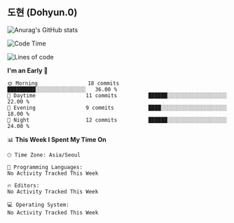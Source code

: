 ## 도현 (Dohyun.0)
![Anurag's GitHub stats](https://github-readme-stats.vercel.app/api?username=dohyun-0&theme=dark&show_icons=true)
<!--START_SECTION:waka-->
![Code Time](http://img.shields.io/badge/Code%20Time-258%20hrs%2022%20mins-blue)

![Lines of code](https://img.shields.io/badge/From%20Hello%20World%20I%27ve%20Written-23.7%20thousand%20lines%20of%20code-blue)

**I'm an Early 🐤** 

```text
🌞 Morning                18 commits          █████████░░░░░░░░░░░░░░░░   36.00 % 
🌆 Daytime                11 commits          ██████░░░░░░░░░░░░░░░░░░░   22.00 % 
🌃 Evening                9 commits           ████░░░░░░░░░░░░░░░░░░░░░   18.00 % 
🌙 Night                  12 commits          ██████░░░░░░░░░░░░░░░░░░░   24.00 % 
```


📊 **This Week I Spent My Time On** 

```text
🕑︎ Time Zone: Asia/Seoul

💬 Programming Languages: 
No Activity Tracked This Week

🔥 Editors: 
No Activity Tracked This Week

💻 Operating System: 
No Activity Tracked This Week
```


<!--END_SECTION:waka-->
